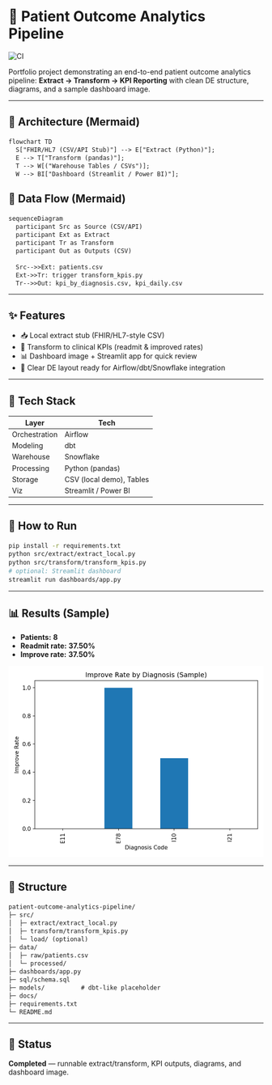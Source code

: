 # 🏥 Patient Outcome Analytics Pipeline

![CI](https://github.com/ajay1018/patient-outcome-analytics-pipeline/actions/workflows/ci.yml/badge.svg?branch=main&cache=1761342759)

Portfolio project demonstrating an end-to-end patient outcome analytics pipeline: **Extract → Transform → KPI Reporting** with clean DE structure, diagrams, and a sample dashboard image.

---

## 🧱 Architecture (Mermaid)
```mermaid
flowchart TD
  S["FHIR/HL7 (CSV/API Stub)"] --> E["Extract (Python)"];
  E --> T["Transform (pandas)"];
  T --> W[("Warehouse Tables / CSVs")];
  W --> BI["Dashboard (Streamlit / Power BI)"];
```

## 🔁 Data Flow (Mermaid)
```mermaid
sequenceDiagram
  participant Src as Source (CSV/API)
  participant Ext as Extract
  participant Tr as Transform
  participant Out as Outputs (CSV)

  Src-->>Ext: patients.csv
  Ext->>Tr: trigger transform_kpis.py
  Tr-->>Out: kpi_by_diagnosis.csv, kpi_daily.csv
```

---

## ✨ Features
- 📥 Local extract stub (FHIR/HL7-style CSV)
- 🧮 Transform to clinical KPIs (readmit & improved rates)
- 📊 Dashboard image + Streamlit app for quick review
- 🧱 Clear DE layout ready for Airflow/dbt/Snowflake integration

---

## 🧰 Tech Stack
| Layer        | Tech                         |
|--------------|------------------------------|
| Orchestration| Airflow                      |
| Modeling     | dbt                          |
| Warehouse    | Snowflake                    |
| Processing   | Python (pandas)              |
| Storage      | CSV (local demo), Tables     |
| Viz          | Streamlit / Power BI         |

---
## 🚀 How to Run
```bash
pip install -r requirements.txt
python src/extract/extract_local.py
python src/transform/transform_kpis.py
# optional: Streamlit dashboard
streamlit run dashboards/app.py
```

---

## 📊 Results (Sample)
- **Patients:** **8**
- **Readmit rate:** **37.50%**
- **Improve rate:** **37.50%**

![dashboard](dashboards/patient_outcomes_dashboard.png)

---

## 📁 Structure
```
patient-outcome-analytics-pipeline/
├─ src/
│  ├─ extract/extract_local.py
│  ├─ transform/transform_kpis.py
│  └─ load/ (optional)
├─ data/
│  ├─ raw/patients.csv
│  └─ processed/
├─ dashboards/app.py
├─ sql/schema.sql
├─ models/          # dbt-like placeholder
├─ docs/
├─ requirements.txt
└─ README.md
```

---

## 🏁 Status
**Completed** — runnable extract/transform, KPI outputs, diagrams, and dashboard image.


